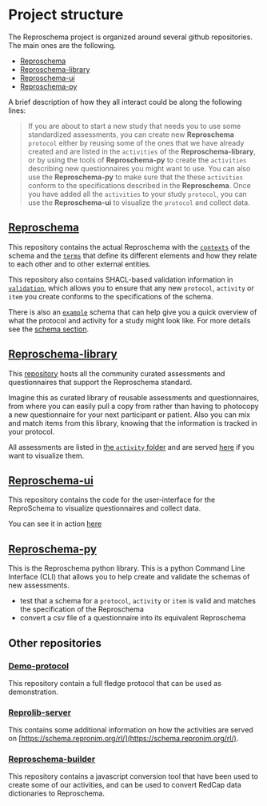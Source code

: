 # Project structure

The Reproschema project is organized around several github repositories. The 
main ones are the following.

- [Reproschema](https://github.com/ReproNim/reproschema)
- [Reproschema-library](https://github.com/ReproNim/reproschema-library)
- [Reproschema-ui](https://github.com/ReproNim/reproschema-ui)
- [Reproschema-py](https://github.com/ReproNim/reproschema-py)

A brief description of how they all interact could be along the following lines:

>If you are about to start a new study that needs you to use some standardized assessments, you can create new **Reproschema** `protocol` either by reusing some of the ones that we have already created and are listed in the `activities` of the **Reproschema-library**, or by using the tools of **Reproschema-py** to create the `activities` describing new questionnaires you might want to use. You can also use the **Reproschema-py** to make sure that the these `activities` conform to the specifications described in the **Reproschema**. Once you have added all the `activities` to your study `protocol`, you can use the **Reproschema-ui** to visualize the `protocol` and collect data.

## [Reproschema](https://github.com/ReproNim/reproschema)

This repository contains the actual Reproschema with the [`contexts`](https://github.com/ReproNim/reproschema/tree/master/contexts) 
of the schema and the [`terms`](https://github.com/ReproNim/reproschema/tree/master/terms) 
that define its different elements and how they relate to each other and to other 
external entities.

This repository also contains SHACL-based validation information in [`validation`](https://github.com/ReproNim/reproschema/tree/master/validation), 
which allows you to ensure that any new `protocol`, `activity` or `item` you create 
conforms to the specifications of the schema. 

There is also an [`example`](https://github.com/ReproNim/reproschema/tree/master/examples) 
schema that can help give you a quick overview of what the protocol and activity 
for a study might look like. For more details see the [schema section](../30_schema).

## [Reproschema-library](https://github.com/ReproNim/reproschema-library)

This [repository](https://github.com/ReproNim/reproschema-library) hosts all the 
community curated assessments and questionnaires that support the Reproschema 
standard.

Imagine this as curated library of reusable assessments and questionnaires, from 
where you can easily pull a copy from rather than having to photocopy a new 
questionnaire for your next participant or patient. Also you can mix and match 
items from this library, knowing that the information is tracked in your protocol.

All assessments are listed in [the `activity` folder](https://github.com/ReproNim/reproschema-library/tree/master/activities) 
and are served [here](https://schema.repronim.org/rl/) if you want to visualize 
them.

## [Reproschema-ui](https://github.com/ReproNim/reproschema-ui)

This repository contains the code for the user-interface for the ReproSchema to 
visualize questionnaires and collect data.

You can see it in action [here](https://www.repronim.org/reproschema-ui/)

## [Reproschema-py](https://github.com/ReproNim/reproschema-py)

This is the Reproschema python library. This is a python Command Line Interface (CLI) 
that allows you to help create and validate the schemas of new assessments.

- test that a schema for a `protocol`, `activity` or `item` is valid and matches 
the specification of the Reproschema
- convert a csv file of a questionnaire into its equivalent Reproschema

## Other repositories

### [Demo-protocol](https://github.com/ReproNim/demo-protocol)

This repository contain a full fledge protocol that can be used as demonstration.

### [Reprolib-server](https://github.com/ReproNim/reprolib-server)

This contains some additional information on how the activities are served on 
[https://schema.repronim.org/rl/](https://schema.repronim.org/rl/).

### [Reproschema-builder](https://github.com/ReproNim/reproschema-builder)

This repository contains a javascript conversion tool that have been used to 
create some of our activities, and can be used to convert RedCap data 
dictionaries to Reproschema.